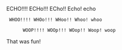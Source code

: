 ECHO!!!! ECHo!!! ECho!! Echo! echo

     WHOO!!!! WHOo!!! WHoo!! Whoo! whoo

          WOOP!!!! WOOp!!! WOop!! Woop! woop
          

That was fun!
